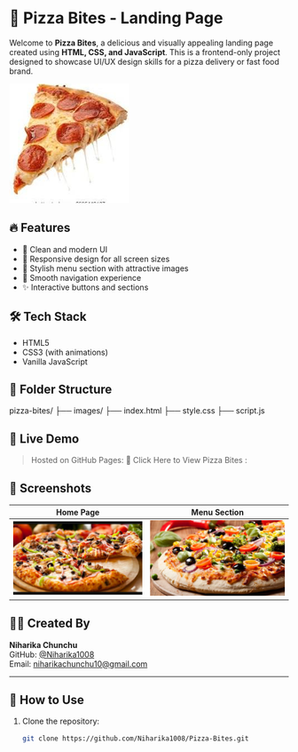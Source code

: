 # 🍕 Pizza Bites - Landing Page

Welcome to **Pizza Bites**, a delicious and visually appealing landing page created using **HTML, CSS, and JavaScript**. This is a frontend-only project designed to showcase UI/UX design skills for a pizza delivery or fast food brand.

![Pizza Banner](./images/pizza.logo.jpeg)

## 🔥 Features

- 🍕 Clean and modern UI
- 📱 Responsive design for all screen sizes
- 🎨 Stylish menu section with attractive images
- 🔗 Smooth navigation experience
- ✨ Interactive buttons and sections

## 🛠️ Tech Stack

- HTML5
- CSS3 (with animations)
- Vanilla JavaScript

## 📂 Folder Structure

pizza-bites/
├── images/
├── index.html
├── style.css
├── script.js 


## 🚀 Live Demo

> Hosted on  GitHub Pages:
🔗 Click Here to View Pizza Bites  : 

## 📸 Screenshots ##

| Home Page | Menu Section |
|-----------|--------------|
| ![Home](./images/Pizza%201.jpg) | ![Menu](./images/Pizza%202.jpg) |

## 👩‍💻 Created By

**Niharika Chunchu**  
GitHub: [@Niharika1008](https://github.com/Niharika1008)  
Email: [niharikachunchu10@gmail.com](mailto:niharikachunchu10@gmail.com)

---

## 📌 How to Use

1. Clone the repository:
   ```bash
   git clone https://github.com/Niharika1008/Pizza-Bites.git

